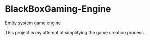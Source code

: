 # BlackBoxGaming-Engine
Entity system game engine

This project is my attempt at simplifying the game creation process.
